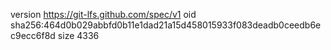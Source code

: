 version https://git-lfs.github.com/spec/v1
oid sha256:464d0b029abbfd0b11e1dad21a15d458015933f083deadb0ceedb6ec9ecc6f8d
size 4336
